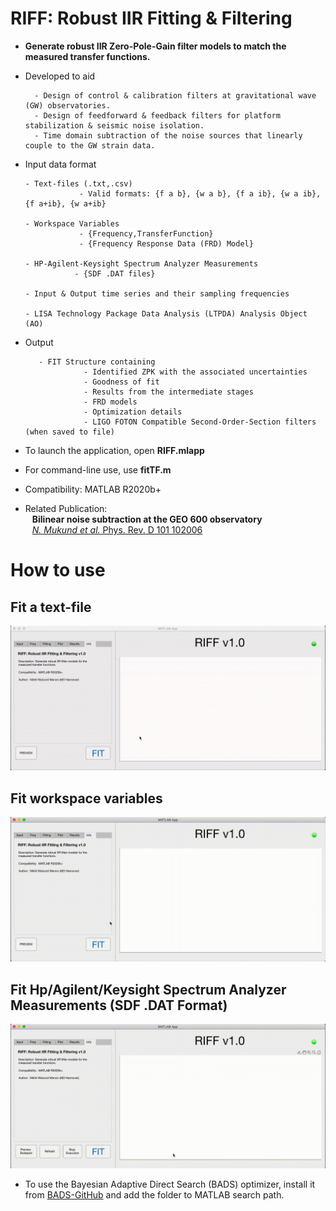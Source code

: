 # RIFF: Robust IIR Fitting & Filtering

- **Generate robust IIR Zero-Pole-Gain filter models to match the measured transfer functions.**

- Developed to aid 

        - Design of control & calibration filters at gravitational wave (GW) observatories.
        - Design of feedforward & feedback filters for platform stabilization & seismic noise isolation.
        - Time domain subtraction of the noise sources that linearly couple to the GW strain data.

- Input data format

      - Text-files (.txt,.csv) 
                  - Valid formats: {f a b}, {w a b}, {f a ib}, {w a ib}, {f a+ib}, {w a+ib}
                  
      - Workspace Variables 
                  - {Frequency,TransferFunction}
                  - {Frequency Response Data (FRD) Model}
                  
      - HP-Agilent-Keysight Spectrum Analyzer Measurements
                 - {SDF .DAT files}
                 
      - Input & Output time series and their sampling frequencies
      
      - LISA Technology Package Data Analysis (LTPDA) Analysis Object (AO)

- Output

         - FIT Structure containing 
                   - Identified ZPK with the associated uncertainties  
                   - Goodness of fit
                   - Results from the intermediate stages
                   - FRD models
                   - Optimization details
                   - LIGO FOTON Compatible Second-Order-Section filters (when saved to file)

- To launch the application, open **RIFF.mlapp**

- For command-line use, use **fitTF.m**

- Compatibility: MATLAB R2020b+

- Related Publication: <br /> &ensp; **Bilinear noise subtraction at the GEO 600 observatory** <br /> &ensp; 
   [*N. Mukund et al.* Phys. Rev. D 101 102006](https://doi.org/10.1103/PhysRevD.101.102006)

# How to use

## Fit a text-file
![Alt text](/tutorials/RIFF-tutorial-1.gif)

## Fit workspace variables 
![Alt text](/tutorials/RIFF-tutorial-2.gif)

## Fit Hp/Agilent/Keysight Spectrum Analyzer Measurements (SDF .DAT Format)
![Alt text](/tutorials/RIFF-tutorial-3.gif)

- To use the Bayesian Adaptive Direct Search (BADS) optimizer, install it from [BADS-GitHub](https://github.com/lacerbi/bads) and add the folder to MATLAB search path.
